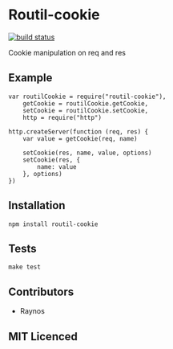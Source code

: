 # Routil-cookie 
[![build status][1]][2]

Cookie manipulation on req and res

## Example

    var routilCookie = require("routil-cookie"),
        getCookie = routilCookie.getCookie,
        setCookie = routilCookie.setCookie,
        http = require("http")

    http.createServer(function (req, res) {
        var value = getCookie(req, name)

        setCookie(res, name, value, options)
        setCookie(res, {
            name: value
        }, options)
    })

## Installation

`npm install routil-cookie`

## Tests

`make test`

## Contributors

 - Raynos

## MIT Licenced

  [1]: https://secure.travis-ci.org/Raynos/routil-cookie.png
  [2]: http://travis-ci.org/Raynos/routil-cookie